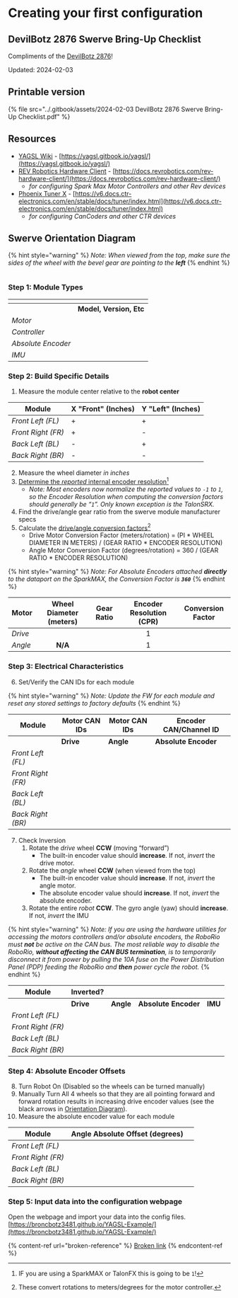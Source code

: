 # Creating your first configuration

## DevilBotz 2876 Swerve Bring-Up Checklist

Compliments of the [DevilBotz 2876](https://www.thebluealliance.com/team/2876/2024)!

Updated: 2024-02-03

## Printable version

{% file src="../.gitbook/assets/2024-02-03 DevilBotz 2876 Swerve Bring-Up Checklist.pdf" %}

## Resources

* [YAGSL Wiki](https://yagsl.gitbook.io/yagsl/) - [https://yagsl.gitbook.io/yagsl/](https://yagsl.gitbook.io/yagsl/)
* [REV Robotics Hardware Client](https://docs.revrobotics.com/rev-hardware-client/) - [https://docs.revrobotics.com/rev-hardware-client/](https://docs.revrobotics.com/rev-hardware-client/)
  * _for configuring Spark Max Motor Controllers and other Rev devices_
* [Phoenix Tuner X](https://pro.docs.ctr-electronics.com/en/stable/docs/hardware-reference/cancoder/index.html) - [https://v6.docs.ctr-electronics.com/en/stable/docs/tuner/index.html](https://v6.docs.ctr-electronics.com/en/stable/docs/tuner/index.html)
  * _for configuring CanCoders and other CTR devices_

## Swerve Orientation Diagram

{% hint style="warning" %}
_Note: When viewed from the top, make sure the sides of the wheel with the bevel gear are pointing to the **left**_
{% endhint %}

<figure><img src="../.gitbook/assets/devilbots_cropped_swerve_orientation.png" alt=""><figcaption></figcaption></figure>

### Step 1: Module Types

<table data-header-hidden data-full-width="true"><thead><tr><th></th><th></th></tr></thead><tbody><tr><td></td><td><strong>Model, Version, Etc</strong></td></tr><tr><td><em>Motor</em></td><td></td></tr><tr><td><em>Controller</em></td><td></td></tr><tr><td><em>Absolute Encoder</em></td><td></td></tr><tr><td><em>IMU</em></td><td></td></tr></tbody></table>

### Step 2: Build Specific Details

1. Measure the module center relative to the **robot center**

<table data-full-width="true"><thead><tr><th>Module</th><th>X "Front" (Inches)</th><th>Y "Left" (Inches)</th></tr></thead><tbody><tr><td><em>Front Left (FL)</em></td><td>+</td><td>+</td></tr><tr><td><em>Front Right (FR)</em></td><td>+</td><td>-</td></tr><tr><td><em>Back Left (BL)</em></td><td>-</td><td>+</td></tr><tr><td><em>Back Right (BR)</em></td><td>-</td><td>-</td></tr></tbody></table>

2. Measure the wheel diameter _in inches_
3. [Determine the _reported_ internal encoder resolution](#user-content-fn-1)[^1]
   * _Note: Most encoders now normalize the reported values to `-1` to `1`, so the Encoder Resolution when computing the conversion factors should generally be “`1`”. Only known exception is the TalonSRX._
4. Find the drive/angle gear ratio from the swerve module manufacturer specs
5. Calculate the [drive/angle conversion factors](#user-content-fn-2)[^2]
   * Drive Motor Conversion Factor (meters/rotation) = (PI \* WHEEL DIAMETER IN METERS) / (GEAR RATIO \* ENCODER RESOLUTION)
   * Angle Motor Conversion Factor (degrees/rotation) = 360 / (GEAR RATIO \* ENCODER RESOLUTION)

{% hint style="warning" %}
_Note: For Absolute Encoders attached **directly** to the dataport on the SparkMAX, the Conversion Factor is **`360`**_
{% endhint %}

<table data-full-width="true"><thead><tr><th>Motor</th><th align="center">Wheel Diameter (meters)</th><th>Gear Ratio</th><th align="center">Encoder Resolution (CPR)</th><th>Conversion Factor</th></tr></thead><tbody><tr><td><em>Drive</em></td><td align="center"></td><td></td><td align="center">1</td><td></td></tr><tr><td><em>Angle</em></td><td align="center"><strong>N/A</strong></td><td></td><td align="center">1</td><td></td></tr></tbody></table>

### Step 3: Electrical Characteristics

6. Set/Verify the CAN IDs for each module

{% hint style="warning" %}
_Note: Update the FW for each module and reset any stored settings to factory defaults_
{% endhint %}

<table data-full-width="true"><thead><tr><th>Module</th><th>Motor CAN IDs</th><th>Motor CAN IDs</th><th>Encoder CAN/Channel ID</th></tr></thead><tbody><tr><td></td><td><strong>Drive</strong></td><td><strong>Angle</strong></td><td><strong>Absolute Encoder</strong></td></tr><tr><td><em>Front Left (FL)</em></td><td></td><td></td><td></td></tr><tr><td><em>Front Right (FR)</em></td><td></td><td></td><td></td></tr><tr><td><em>Back Left (BL)</em></td><td></td><td></td><td></td></tr><tr><td><em>Back Right (BR)</em></td><td></td><td></td><td></td></tr></tbody></table>

7. Check Inversion
   1. Rotate the _drive_ wheel **CCW** (moving “forward”)
      * The built-in encoder value should **increase**. If not, _invert_ the drive motor.
   2. Rotate the _angle_ wheel **CCW** (when viewed from the top)
      * The built-in encoder value should **increase**. If not, _invert_ the angle motor.
      * The absolute encoder value should **increase**. If not, _invert_ the absolute encoder.
   3. Rotate the entire _robot_ **CCW**. The gyro angle (yaw) should **increase**. If not, _invert_ the IMU

{% hint style="warning" %}
_Note: If you are using the hardware utilities for accessing the motors controllers and/or absolute encoders, the RoboRio must **not** be active on the CAN bus. The most reliable way to disable the RoboRio, **without affecting the CAN BUS termination**, is to temporarily disconnect it from power by pulling the 10A fuse on the Power Distribution Panel (PDP) feeding the RoboRio and **then** power cycle the robot._
{% endhint %}

<table data-full-width="true"><thead><tr><th>Module</th><th>Inverted?</th><th></th><th></th><th></th></tr></thead><tbody><tr><td></td><td><strong>Drive</strong></td><td><strong>Angle</strong></td><td><strong>Absolute Encoder</strong></td><td><strong>IMU</strong></td></tr><tr><td><em>Front Left (FL)</em></td><td></td><td></td><td></td><td></td></tr><tr><td><em>Front Right (FR)</em></td><td></td><td></td><td></td><td></td></tr><tr><td><em>Back Left (BL)</em></td><td></td><td></td><td></td><td></td></tr><tr><td><em>Back Right (BR)</em></td><td></td><td></td><td></td><td></td></tr></tbody></table>

### Step 4: Absolute Encoder Offsets

8. Turn Robot On (Disabled so the wheels can be turned manually)
9. Manually Turn All 4 wheels so that they are all pointing forward and forward rotation results in increasing drive encoder values (see the black arrows in [Orientation Diagram](creating-your-first-configuration.md#swerve-orientation-diagram-1)).
10. Measure the absolute encoder value for each module

<table data-full-width="true"><thead><tr><th>Module</th><th>Angle Absolute Offset (degrees)</th><th></th></tr></thead><tbody><tr><td><em>Front Left (FL)</em></td><td></td><td></td></tr><tr><td><em>Front Right (FR)</em></td><td></td><td></td></tr><tr><td><em>Back Left (BL)</em></td><td></td><td></td></tr><tr><td><em>Back Right (BR)</em></td><td></td><td></td></tr></tbody></table>

### Step 5: Input data into the configuration webpage

Open the webpage and import your data into the config files. \
[https://broncbotz3481.github.io/YAGSL-Example/](https://broncbotz3481.github.io/YAGSL-Example/)

{% content-ref url="broken-reference" %}
[Broken link](broken-reference)
{% endcontent-ref %}



[^1]: IF you are using a SparkMAX or TalonFX this is going to be `1`!

[^2]: These convert rotations to meters/degrees for the motor controller.
